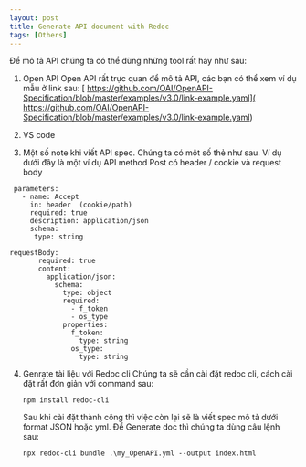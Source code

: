 ```yaml
---
layout: post
title: Generate API document with Redoc
tags: [Others]
---
```


Để mô tả API chúng ta có thể dùng những tool rất hay như sau:
1. Open API 
   Open API rất trực quan để mô tả API, các bạn có thể xem ví dụ mẫu ở link sau: [ https://github.com/OAI/OpenAPI-Specification/blob/master/examples/v3.0/link-example.yaml]( https://github.com/OAI/OpenAPI-Specification/blob/master/examples/v3.0/link-example.yaml)

2. VS code 

3. Một số note khi viết API spec. Chúng ta có một số thẻ như sau. Ví dụ dưới đây là một ví dụ API method Post có header / cookie và request body 
~~~~
 parameters:
   - name: Accept 
     in: header  (cookie/path)
     required: true
     description: application/json
     schema: 
      type: string
 ~~~~  
 
 ~~~~
 requestBody:
        required: true
        content:
          application/json:
            schema:
              type: object 
              required:
                - f_token
                - os_type
              properties:
                f_token:
                  type: string
                os_type:
                  type: string

 ~~~~

4. Genrate tài liệu với Redoc cli 
   Chúng ta sẽ cần cài đặt redoc cli, cách cài đặt rất đơn giản với command sau: 
   ~~~~
   npm install redoc-cli
   ~~~~
   Sau khi cài đặt thành công thì việc còn lại sẽ là viết spec mô tả dưới format JSON hoặc yml.
   Để Generate doc thì chúng ta dùng câu lệnh sau: 
   ~~~~
   npx redoc-cli bundle .\my_OpenAPI.yml --output index.html
   ~~~~
   
